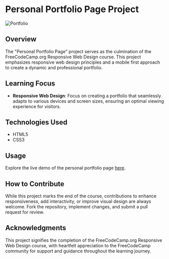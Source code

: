 # Personal Portfolio Page Project

![Portfolio](https://github.com/YourUsername/Portfolio/assets/87654321/portfolio-screenshot.png)

## Overview
The "Personal Portfolio Page" project serves as the culmination of the FreeCodeCamp.org Responsive Web Design course. This project emphasizes responsive web design principles and a mobile first approach to create a dynamic and professional portfolio.

## Learning Focus
- **Responsive Web Design**: Focus on creating a portfolio that seamlessly adapts to various devices and screen sizes, ensuring an optimal viewing experience for visitors.

## Technologies Used
- HTML5
- CSS3

## Usage
Explore the live demo of the personal portfolio page [here](https://personal-portfolio-page-99.netlify.app/).

## How to Contribute
While this project marks the end of the course, contributions to enhance responsiveness, add interactivity, or improve visual design are always welcome. Fork the repository, implement changes, and submit a pull request for review.

## Acknowledgments
This project signifies the completion of the FreeCodeCamp.org Responsive Web Design course, with heartfelt appreciation to the FreeCodeCamp community for support and guidance throughout the learning journey.

